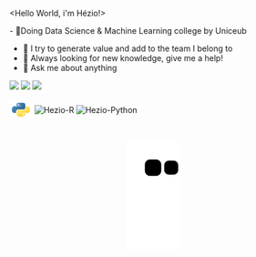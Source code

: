  <Hello World, i'm Hézio!>
 </div>
- 🌱Doing Data Science & Machine Learning college by Uniceub  

- 👯 I try to generate value and add to the team I belong to
- 🤔 Always looking for new knowledge, give me a help!
- 💬 Ask me about anything




<div>
  <a href="https://www.linkedin.com/in/hezio-silva/" target="_blank"><img src="https://img.shields.io/badge/-LinkedIn-%230077B5?style=for-the-badge&logo=linkedin&logoColor=white" target="_blank"></a>  
  <a href = "hezios43@gmail.com"><img src="https://img.shields.io/badge/-Gmail-%23333?style=for-the-badge&logo=gmail&logoColor=white" target="_blank"></a>
  <a href="https://www.instagram.com/hezio_s/" target="_blank"><img src="https://img.shields.io/badge/-Instagram-%23E4405F?style=for-the-badge&logo=instagram&logoColor=white" target="_blank"></a>
  
</div>

</div>
<div style="display: inline_block"><br>
  <img align="center" alt="Hezio-Python" height="30" width="40" src="https://raw.githubusercontent.com/devicons/devicon/master/icons/python/python-original.svg">
 <img align="center" alt="Hezio-R" height="30" width="40" src="https://cdn.jsdelivr.net/gh/devicons/devicon/icons/rstudio/rstudio-original.svg">
  <img align="center" alt="Hezio-Python" height="30" width="40"
  src="https://cdn.jsdelivr.net/gh/devicons/devicon/icons/git/git-original.svg" />
 </div>
 </p> 


 <h1><h1>
 
<div align="center">
  <a href="https://github.com/HezioS1lv4">

  ![Snake animation](https://github.com/HezioS1lv4/HezioS1lv4/blob/output/github-contribution-grid-snake.svg)
